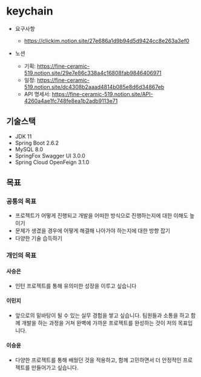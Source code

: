 # keychain
* 요구사항
    * https://clickim.notion.site/27e686a1d9b94d5d9424cc8e263a3ef0
  
* 노션
   * 기획: https://fine-ceramic-519.notion.site/29e7e86c338a4c16808fab9846406971 
   * 일정: https://fine-ceramic-519.notion.site/dc4308b2aaad4814b085e8d6d34867eb
   * API 명세서: https://fine-ceramic-519.notion.site/API-4260a4ae1fc748fe8ea1b2adb9113e71

## 기술스택
* JDK 11
* Spring Boot 2.6.2
* MySQL 8.0
* SpringFox Swagger UI 3.0.0
* Spring Cloud OpenFeign 3.1.0

## 목표
### 공통의 목표
* 프로젝트가 어떻게 진행되고 개발을 어떠한 방식으로 진행하는지에 대한 이해도 높이기
* 문제가 생겼을 경우에 어떻게 해결해 나아가야 하는지에 대한 방향 잡기
* 다양한 기술 습득하기

### 개인의 목표
#### 사승은
* 인턴 프로젝트를 통해 유의미한 성장을 이루고 싶습니다

#### 이민지
* 앞으로의 밑바탕이 될 수 있는 실무 경험을 쌓고 싶습니다.
팀원들과 소통을 하고 함께 개발을 하는 과정을 거쳐 완벽에 가까운 프로젝트를 완성하는 것이 저의 목표입니다.

#### 이승윤
* 다양한 프로젝트를 통해 배웠던 것을 적용하고, 함께 고민하면서 더 안정적인 프로젝트를 만들어가고 싶습니다.
